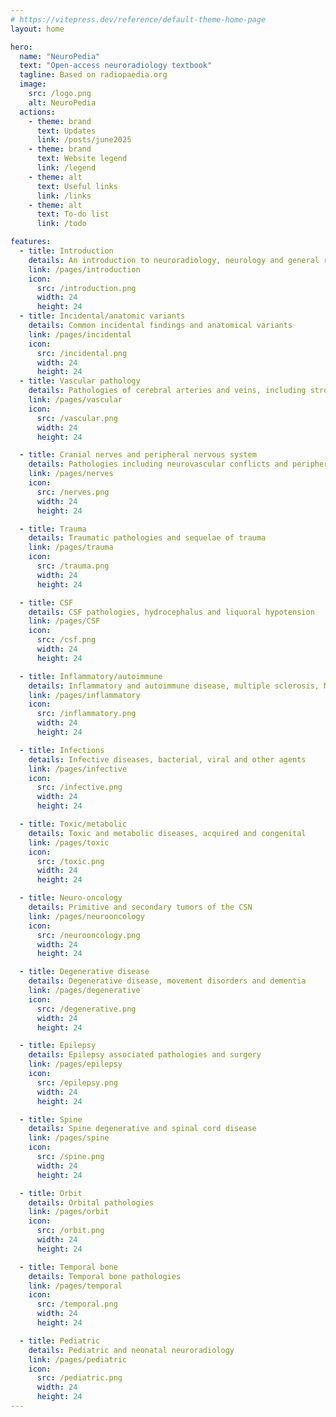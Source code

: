 ```yaml
---
# https://vitepress.dev/reference/default-theme-home-page
layout: home

hero:
  name: "NeuroPedia"
  text: "Open-access neuroradiology textbook"
  tagline: Based on radiopaedia.org
  image:
    src: /logo.png
    alt: NeuroPedia
  actions:
    - theme: brand
      text: Updates
      link: /posts/june2025
    - theme: brand
      text: Website legend
      link: /legend
    - theme: alt
      text: Useful links
      link: /links
    - theme: alt
      text: To-do list
      link: /todo

features:
  - title: Introduction
    details: An introduction to neuroradiology, neurology and general radiological techniques
    link: /pages/introduction
    icon:
      src: /introduction.png
      width: 24
      height: 24
  - title: Incidental/anatomic variants
    details: Common incidental findings and anatomical variants
    link: /pages/incidental
    icon:
      src: /incidental.png
      width: 24
      height: 24
  - title: Vascular pathology
    details: Pathologies of cerebral arteries and veins, including stroke and intraparenchimal hemorrhage
    link: /pages/vascular
    icon:
      src: /vascular.png
      width: 24
      height: 24

  - title: Cranial nerves and peripheral nervous system
    details: Pathologies including neurovascular conflicts and peripheral nervous system
    link: /pages/nerves
    icon:
      src: /nerves.png
      width: 24
      height: 24

  - title: Trauma
    details: Traumatic pathologies and sequelae of trauma
    link: /pages/trauma
    icon:
      src: /trauma.png
      width: 24
      height: 24

  - title: CSF
    details: CSF pathologies, hydrocephalus and liquoral hypotension
    link: /pages/CSF
    icon:
      src: /csf.png
      width: 24
      height: 24

  - title: Inflammatory/autoimmune
    details: Inflammatory and autoimmune disease, multiple sclerosis, MOGAD and autoimmune pathologies
    link: /pages/inflammatory
    icon:
      src: /inflammatory.png
      width: 24
      height: 24    

  - title: Infections
    details: Infective diseases, bacterial, viral and other agents
    link: /pages/infective
    icon:
      src: /infective.png
      width: 24
      height: 24

  - title: Toxic/metabolic
    details: Toxic and metabolic diseases, acquired and congenital
    link: /pages/toxic
    icon:
      src: /toxic.png
      width: 24
      height: 24

  - title: Neuro-oncology
    details: Primitive and secondary tumors of the CSN
    link: /pages/neurooncology
    icon:
      src: /neurooncology.png
      width: 24
      height: 24 

  - title: Degenerative disease
    details: Degenerative disease, movement disorders and dementia
    link: /pages/degenerative
    icon:
      src: /degenerative.png
      width: 24
      height: 24 

  - title: Epilepsy
    details: Epilepsy associated pathologies and surgery
    link: /pages/epilepsy
    icon:
      src: /epilepsy.png
      width: 24
      height: 24 

  - title: Spine
    details: Spine degenerative and spinal cord disease
    link: /pages/spine
    icon:
      src: /spine.png
      width: 24
      height: 24

  - title: Orbit
    details: Orbital pathologies
    link: /pages/orbit
    icon:
      src: /orbit.png
      width: 24
      height: 24   

  - title: Temporal bone
    details: Temporal bone pathologies
    link: /pages/temporal
    icon:
      src: /temporal.png
      width: 24
      height: 24   

  - title: Pediatric
    details: Pediatric and neonatal neuroradiology
    link: /pages/pediatric
    icon:
      src: /pediatric.png
      width: 24
      height: 24  
---
```


